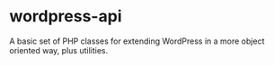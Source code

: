 wordpress-api
=============

A basic set of PHP classes for extending WordPress in a more object oriented way, plus utilities.